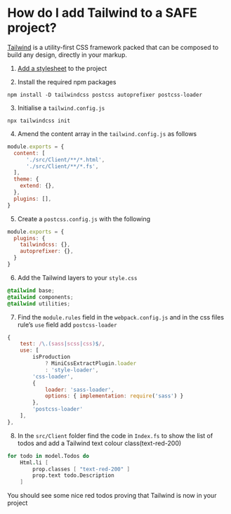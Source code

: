 # How do I add Tailwind to a SAFE project?

[Tailwind](https://tailwindcss.com/) is a utility-first CSS framework packed that can be composed to build any design, directly in your markup.

1. [Add a stylesheet](https://safe-stack.github.io/docs/recipes/ui/add-style/) to the project

2. Install the required npm packages
```shell
npm install -D tailwindcss postcss autoprefixer postcss-loader
```
3. Initialise a `tailwind.config.js`
```shell
npx tailwindcss init
```
4. Amend the content array in the `tailwind.config.js` as follows
```javascript
module.exports = {
  content: [
      './src/Client/**/*.html',
      './src/Client/**/*.fs',
  ],
  theme: {
    extend: {},
  },
  plugins: [],
}
```

5. Create a `postcss.config.js` with the following
```javascript
module.exports = {
  plugins: {
    tailwindcss: {},
    autoprefixer: {},
  }
}
```

6. Add the Tailwind layers to your `style.css`

```css
@tailwind base;
@tailwind components;
@tailwind utilities;
```

7. Find the `module.rules` field in the `webpack.config.js` and in the css files rule’s `use` field add `postcss-loader`

```javascript
{
    test: /\.(sass|scss|css)$/,
    use: [
        isProduction
            ? MiniCssExtractPlugin.loader
            : 'style-loader',
        'css-loader',
        {
            loader: 'sass-loader',
            options: { implementation: require('sass') }
        },
        'postcss-loader'
    ],
},
```

8. In the `src/Client` folder find the code in `Index.fs` to show the list of todos and add a Tailwind text colour class(text-red-200)

```fsharp
for todo in model.Todos do
    Html.li [
        prop.classes [ "text-red-200" ]
        prop.text todo.Description
    ]
```

You should see some nice red todos proving that Tailwind is now in your project